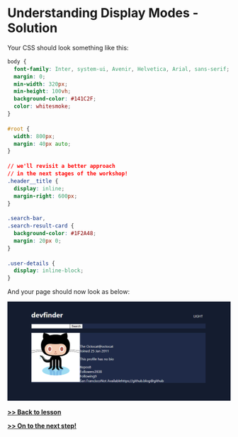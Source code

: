 # Understanding Display Modes - Solution

Your CSS should look something like this:

```css
body {
  font-family: Inter, system-ui, Avenir, Helvetica, Arial, sans-serif;
  margin: 0;
  min-width: 320px;
  min-height: 100vh;
  background-color: #141C2F;
  color: whitesmoke;
}

#root {
  width: 800px;
  margin: 40px auto;
}

// we'll revisit a better approach
// in the next stages of the workshop!
.header__title {
  display: inline;
  margin-right: 600px;
}

.search-bar,
.search-result-card {
  background-color: #1F2A48;
  margin: 20px 0;
}

.user-details {
  display: inline-block;
}
```

And your page should now look as below:

![image](/assets/display_modes_solution.png)

**[>> Back to lesson](/lessons/2-display-modes.md)**

**[>> On to the next step!](/lessons/3-css-box-model.md)**